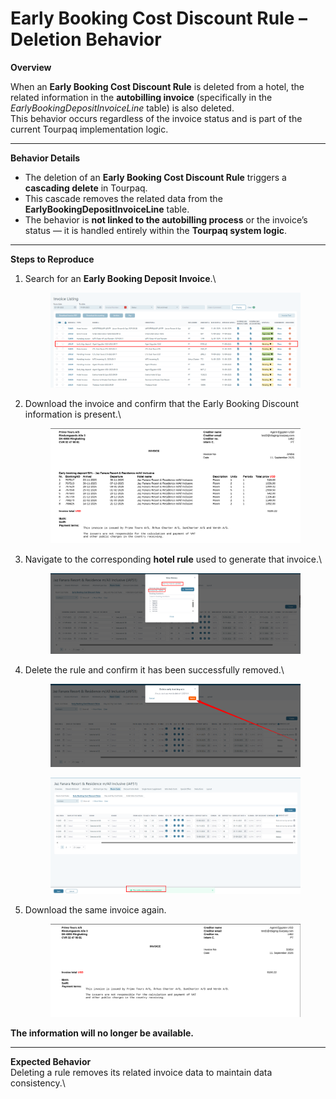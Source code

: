 # Early Booking Cost Discount Rule – Deletion Behavior

**Overview**

When an **Early Booking Cost Discount Rule** is deleted from a hotel, the related information in the **autobilling invoice** (specifically in the _EarlyBookingDepositInvoiceLine_ table) is also deleted.\
This behavior occurs regardless of the invoice status and is part of the current Tourpaq implementation logic.

***

**Behavior Details**

* The deletion of an **Early Booking Cost Discount Rule** triggers a **cascading delete** in Tourpaq.
* This cascade removes the related data from the **EarlyBookingDepositInvoiceLine** table.
* The behavior is **not linked to the autobilling process** or the invoice’s status — it is handled entirely within the **Tourpaq system logic**.

***

**Steps to Reproduce**&#x20;

1.  Search for an **Early Booking Deposit Invoice**.\


    <figure><img src="../../../.gitbook/assets/image (1) (1) (1) (1) (1).png" alt=""><figcaption></figcaption></figure>
2.  Download the invoice and confirm that the Early Booking Discount information is present.\


    <figure><img src="../../../.gitbook/assets/image (1) (1) (1) (1) (1) (1).png" alt=""><figcaption></figcaption></figure>
3.  Navigate to the corresponding **hotel rule** used to generate that invoice.\


    <figure><img src="../../../.gitbook/assets/image (2) (1) (1).png" alt=""><figcaption></figcaption></figure>
4.  Delete the rule and confirm it has been successfully removed.\


    <figure><img src="../../../.gitbook/assets/image (4).png" alt=""><figcaption></figcaption></figure>

    <figure><img src="../../../.gitbook/assets/image (5).png" alt=""><figcaption></figcaption></figure>
5.  Download the same invoice again.

    <figure><img src="../../../.gitbook/assets/image (6).png" alt=""><figcaption></figcaption></figure>



**The information will no longer be available.**

***

**Expected Behavior**\
Deleting a rule removes its related invoice data to maintain data consistency.\
